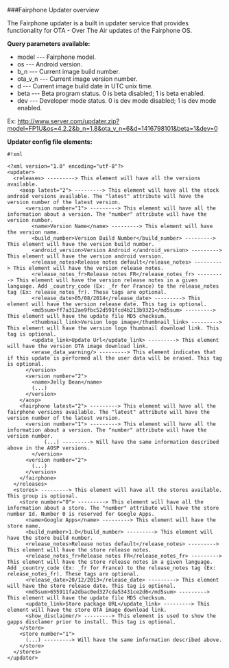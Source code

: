 ###Fairphone Updater overview

The Fairphone updater is a built in updater service that provides functionality for OTA - Over The Air updates of the Fairphone OS.

**Query parameters available:** 

* model    --- Fairphone model.
* os          --- Android version.
* b_n        --- Current image build number.
* ota_v_n --- Current image version number.
* d            --- Current image build date in UTC unix time.
* beta       --- Beta program status. 0 is beta disabled; 1 is beta enabled.
* dev        --- Developer mode status. 0 is dev mode disabled; 1 is dev mode enabled.
 
Ex: http://www.server.com/updater.zip?model=FP1U&os=4.2.2&b_n=1.8&ota_v_n=6&d=1416798101&beta=1&dev=0

**Updater config file elements:**


```
#!xml

<?xml version="1.0" encoding="utf-8"?>
<updater>
  <releases> ---------> This element will have all the versions available.
    <aosp latest="2"> ---------> This element will have all the stock android versions available. The "latest" attribute will have the version number of the latest version.
      <version number="1"> ---------> This element will have all the information about a version. The "number" attribute will have the version number.
        <name>Version Name</name> ---------> This element will have the version name.
        <build_number>Version Build Number</build_number> ---------> This element will have the version build number.
        <android_version>Version Android </android_version> ---------> This element will have the version android version.
        <release_notes>Release notes default</release_notes> ---------> This element will have the version release notes.
        <release_notes_fr>Release notes FR</release_notes_fr> ---------> This element will have the version release notes in a given language. Add _country_code (Ex: _fr for France) to the release_notes tag (Ex: release_notes_fr). These tags are optional. 
        <release_date>05/08/2014</release_date> ---------> This element will have the version release date. This tag is optional. 
        <md5sum>ff7a312ae9fbc52d591fcd4b213b9321</md5sum> ---------> This element will have the update file MD5 checksum.
        <thumbnail_link>Version logo image</thumbnail_link> ---------> This element will have the version logo thumbnail download link. This tag is optional. 
        <update_link>Update Url</update_link> ---------> This element will have the version OTA image download link.
        <erase_data_warning/> ---------> This element indicates that if this update is performed all the user data will be erased. This tag is optional. 
      </version>
      <version number="2">
        <name>Jelly Bean</name>
        (...)
      </version>
    </aosp>
    <fairphone latest="2"> ---------> This element will have all the fairphone versions available. The "latest" attribute will have the version number of the latest version.
      <version number="1"> ---------> This element will have all the information about a version. The "number" attribute will have the version number.
    		(...) ---------> Will have the same information described above in the AOSP versions.
    	</version>
      <version number="2">
        (...)
      </version>
    </fairphone>
  </releases>
  <stores> ---------> This element will have all the stores available. This group is optional.
    <store number="0"> ---------> This element will have all the information about a store. The "number" attribute will have the store number Id. Number 0 is reserved for Google Apps.
      <name>Google Apps</name> ---------> This element will have the store name.
      <build_number>1.0</build_number> ---------> This element will have the store build number.
      <release_notes>Release notes default</release_notes> ---------> This element will have the store release notes.
      <release_notes_fr>Release notes FR</release_notes_fr> ---------> This element will have the store release notes in a given language. Add _country_code (Ex: _fr for France) to the release_notes tag (Ex: release_notes_fr). These tags are optional.
      <release_date>20/12/2013</release_date> ---------> This element will have the store release date. This tag is optional.
      <md5sum>655911fa2dbac0ed327cda53431ce2d6</md5sum> ---------> This element will have the update file MD5 checksum.
      <update_link>Store package URL</update_link> ---------> This element will have the store OTA image download link.
      <show_disclaimer/> ---------> This element is used to show the gapps disclamer prior to install. This tag is optional.
    </store>
    <store number="1">
      (...) ---------> Will have the same information described above.
    </store>
  </stores>
</updater>
```
